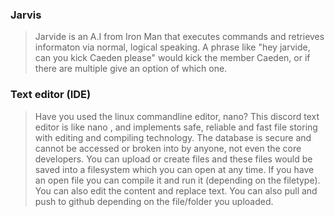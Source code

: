 ### **Jarvis**
> Jarvide is an A.I from Iron Man that executes commands and retrieves informaton via normal, logical speaking. A phrase like "hey jarvide, can you kick Caeden please" would kick the member Caeden, or if there are multiple give an option of which one.


### **Text editor (IDE)**
> Have you used the linux commandline editor, nano? This discord text editor is like nano , and implements safe, reliable and fast file storing with editing and compiling technology. The database is secure and cannot be accessed or broken into by anyone, not even the core developers. You can upload or create files and these files would be saved into a filesystem which you can open at any time. If you have an open file you can compile it and run it (depending on the filetype). You can also edit the content and replace text. You can also pull and push to github depending on the file/folder you uploaded.
